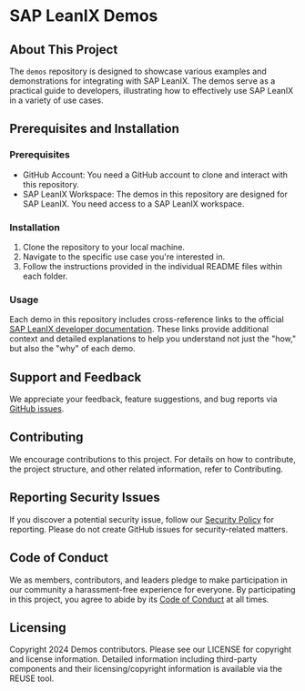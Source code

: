 # SAP LeanIX Demos

## About This Project

The `demos` repository is designed to showcase various examples and demonstrations for integrating with SAP LeanIX. The demos serve as a practical guide to developers, illustrating how to effectively use SAP LeanIX in a variety of use cases.

## Prerequisites and Installation

### Prerequisites

- GitHub Account: You need a GitHub account to clone and interact with this repository.
- SAP LeanIX Workspace: The demos in this repository are designed for SAP LeanIX. You need access to a SAP LeanIX workspace.

### Installation

1. Clone the repository to your local machine.
2. Navigate to the specific use case you're interested in.
3. Follow the instructions provided in the individual README files within each folder.

### Usage

Each demo in this repository includes cross-reference links to the official [SAP LeanIX developer documentation](https://docs-eam.leanix.net/reference/). These links provide additional context and detailed explanations to help you understand not just the "how," but also the "why" of each demo.

## Support and Feedback

We appreciate your feedback, feature suggestions, and bug reports via [GitHub issues](https://github.com/leanix/leanix-github-agent/issues).

## Contributing

We encourage contributions to this project. For details on how to contribute, the project structure, and other related information, refer to Contributing.

## Reporting Security Issues

If you discover a potential security issue, follow our [Security Policy](https://github.com/leanix/demos/security/policy) for reporting. Please do not create GitHub issues for security-related matters.

## Code of Conduct

We as members, contributors, and leaders pledge to make participation in our community a harassment-free experience for everyone. By participating in this project, you agree to abide by its [Code of Conduct](https://github.com/SAP/.github/blob/main/CODE_OF_CONDUCT.md) at all times.

## Licensing

Copyright 2024 Demos contributors. Please see our LICENSE for copyright and license information. Detailed information including third-party components and their licensing/copyright information is available via the REUSE tool.

